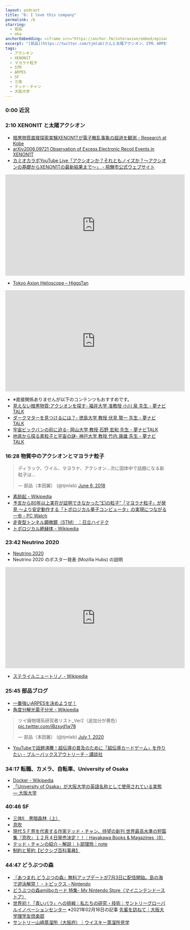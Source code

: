 ```yaml
---
layout: podcast
title: "6: I love this company"
permalink: /6
starring:
  - 部品
  - oka
anchorEmbedding: <iframe src="https://anchor.fm/interaxion/embed/episodes/6-I-love-this-company-eh61b6" height="102px" width="400px" frameborder="0" scrolling="no"></iframe>
excerpt: "[部品](https://twitter.com/tjmlab)さんと太陽アクシオン、STM、ARPES、SF、どうぶつの森などについて話しました。"
tags:
  - アクシオン
  - XENON1T
  - マヨラナ粒子
  - STM
  - ARPES
  - SF
  - 三体
  - テッド・チャン
  - 大阪大学
---
```


### 0:00  近況

### 2:10 XENON1T と太陽アクシオン

- [暗黒物質直接探索実験XENON1Tが電子散乱事象の超過を観測 - Research at Kobe](https://i8n.page.link/t8zY)
- [arXiv2006.09721 Observation of Excess Electronic Recoil Events in XENON1T](https://i8n.page.link/jLPk)
- [カミオカラボYouTube Live「アクシオンか？それともノイズか？～アクシオンの基礎からXENON1Tの最新結果まで～」 - 飛騨市公式ウェブサイト](https://i8n.page.link/D3v2)

<div style="text-align: center;">
<iframe width="560" height="315" src="https://www.youtube.com/embed/Ate0xLUI6Cg" frameborder="0" allow="accelerometer; autoplay; clipboard-write; encrypted-media; gyroscope; picture-in-picture" allowfullscreen></iframe>
</div>

- [Tokyo Axion Helioscope – HiggsTan](https://i8n.page.link/mtBW)

<div style="text-align: center;">
<iframe width="560" height="315" src="https://www.youtube.com/embed/NEgsgk1OaLs" frameborder="0" allow="accelerometer; autoplay; clipboard-write; encrypted-media; gyroscope; picture-in-picture" allowfullscreen></iframe>
</div>

- ※直接関係ありませんが以下のコンテンツもおすすめです。
- [見えない暗黒物質:アクシオンを探す- 福井大学 准教授 小川 泉 先生 - 夢ナビTALK](https://i8n.page.link/FWp4)
- [ダークマターを見つけるには？- 徳島大学 教授 伏見 賢一 先生 - 夢ナビTALK](https://i8n.page.link/EtYc)
- [宇宙ビックバンの前に迫る- 岡山大学 教授 石野 宏和 先生 - 夢ナビTALK](https://i8n.page.link/Nd7x)
- [地底から探る素粒子と宇宙の謎- 神戸大学 教授 竹内 康雄 先生 - 夢ナビTALK](https://i8n.page.link/U5BR)

### 16:28 物質中のアクシオンとマヨラナ粒子

<blockquote class="twitter-tweet tw-align-center"><p lang="ja" dir="ltr">ディラック、ワイル、マヨラナ、アクシオン…次に固体中で話題になる新粒子は…</p>&mdash; 部品（本田翼） (@tjmlab) <a href="https://twitter.com/tjmlab/status/1004210449770876928?ref_src=twsrc%5Etfw">June 6, 2018</a>
</blockquote> <script async src="https://platform.twitter.com/widgets.js" charset="utf-8"></script>

- [素励起 - Wikipedia](https://i8n.page.link/hS9a)
- [予言から80年以上実在が証明できなかった“幻の粒子”「マヨラナ粒子」が発見 ～より安定動作する「トポロジカル量子コンピュータ」の実現につながる一歩 - PC Watch](https://i8n.page.link/7Drh)
- [走査型トンネル顕微鏡（STM） ：日立ハイテク](https://i8n.page.link/8GvR)
- [トポロジカル絶縁体 - Wikipedia](https://i8n.page.link/oMYq)

### 23:42 Neutrino 2020

- [Neutrino 2020](https://i8n.page.link/zkfQ)
- Neutrino 2020 のポスター発表 (Mozilla Hubs) の説明

<div style="text-align: center;">
<iframe width="560" height="315" src="https://www.youtube.com/embed/jG3Vms5jS8Y" frameborder="0" allow="accelerometer; autoplay; clipboard-write; encrypted-media; gyroscope; picture-in-picture" allowfullscreen></iframe>
</div>

- [ステライルニュートリノ - Wikipedia](https://i8n.page.link/KxMw)

### 25:45 部品ブログ

- [一番強いARPESを決めようぜ！](https://i8n.page.link/f6XJ)
- [角度分解光電子分光 - Wikipedia](https://i8n.page.link/gMs5)

<blockquote class="twitter-tweet tw-align-center"><p lang="ja" dir="ltr">ツイ廃物理系研究者リスト_Ver2（追加分が黄色） <a href="https://t.co/iBzsyd1w78">pic.twitter.com/iBzsyd1w78</a></p>&mdash; 部品（本田翼） (@tjmlab) <a href="https://twitter.com/tjmlab/status/1278328982119739392?ref_src=twsrc%5Etfw">July 1, 2020</a>
</blockquote> <script async src="https://platform.twitter.com/widgets.js" charset="utf-8"></script>

- [YouTubeで話題沸騰！超伝導の普及のために「超伝導カードゲーム」を作りたい - ブルーバックスアウトリーチ - 講談社](https://i8n.page.link/iUSF)

### 34:17 転職、カメラ、自転車、University of Osaka

- [Docker - Wikipedia](https://i8n.page.link/q2bC)
- [「University of Osaka」が大阪大学の英語名称として使用されている実態 — 大阪大学](https://i8n.page.link/3VnP)

### 40:46 SF

- [三体Ⅱ　黒暗森林（上）](https://amzn.to/2ZiE2OA)
- [息吹](https://amzn.to/2ZZQ0fk)
- [現代ＳＦ界を代表する作家テッド・チャン、待望の新刊 世界最高水準の短篇集『息吹』１２月４日発売決定！！｜Hayakawa Books & Magazines（β）](https://i8n.page.link/aTm6)
- [テッド・チャンの紹介・解説｜卜部理玲｜note](https://i8n.page.link/LN92)
- [制約と誓約【ピクシブ百科事典】](https://i8n.page.link/1PRJ)

### 44:47 どうぶつの森

- [『あつまれ どうぶつの森』無料アップデートが7月3日に配信開始。島の海で遊泳解禁！ - トピックス - Nintendo](https://i8n.page.link/s6Rz)
- [どうぶつの森amiiboカード 特集- My Nintendo Store（マイニンテンドーストア）](https://i8n.page.link/7FZA)
- [世界初！「青いバラ」への挑戦｜私たちの研究・技術｜サントリーグローバルイノベーションセンター](https://i8n.page.link/Qd86)
  ※2021年02月16日の記事 [先輩を訪ねて｜大阪大学理学友倶楽部](http://rigakuyu.sci.osaka-u.ac.jp/person/21.html)
- [サントリー山崎蒸溜所（大阪府）｜ウイスキー蒸溜所見学](https://i8n.page.link/ZFRj)
